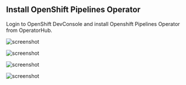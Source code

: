 ## Install OpenShift Pipelines Operator

Login to OpenShift DevConsole and install Openshift Pipelines Operator from OperatorHub.

![screenshot](img/tekton-1.png)

![screenshot](img/tekton-2.png)

![screenshot](img/tekton-3.png)

![screenshot](img/tekton-4.png)
